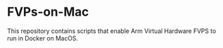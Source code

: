 # FVPs-on-Mac
This repository contains scripts that enable Arm Virtual Hardware FVPS to run in Docker on MacOS.
